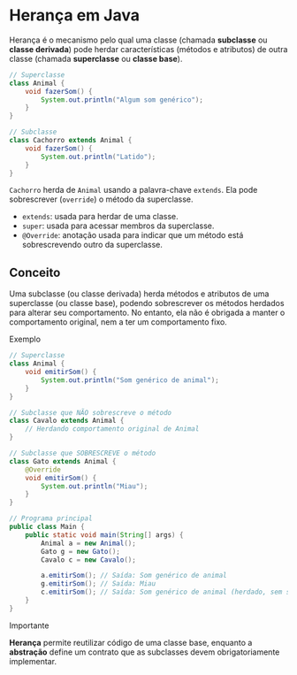 # Herança em Java

Herança é o mecanismo pelo qual uma classe (chamada **subclasse** ou **classe derivada**) pode herdar características (métodos e atributos) de outra classe (chamada **superclasse** ou **classe base**).

```java
// Superclasse
class Animal {
    void fazerSom() {
        System.out.println("Algum som genérico");
    }
}

// Subclasse
class Cachorro extends Animal {
    void fazerSom() {
        System.out.println("Latido");
    }
}
```

`Cachorro` herda de `Animal` usando a palavra-chave `extends`. Ela pode sobrescrever (`override`) o método da superclasse.

- `extends`: usada para herdar de uma classe.
- `super`: usada para acessar membros da superclasse.
- `@Override`: anotação usada para indicar que um método está sobrescrevendo outro da superclasse.

## Conceito

Uma subclasse (ou classe derivada) herda métodos e atributos de uma superclasse (ou classe base), podendo sobrescrever os métodos herdados para alterar seu comportamento. No entanto, ela não é obrigada a manter o comportamento original, nem a ter um comportamento fixo.

Exemplo

```java
// Superclasse
class Animal {
    void emitirSom() {
        System.out.println("Som genérico de animal");
    }
}

// Subclasse que NÃO sobrescreve o método
class Cavalo extends Animal {
    // Herdando comportamento original de Animal
}

// Subclasse que SOBRESCREVE o método
class Gato extends Animal {
    @Override
    void emitirSom() {
        System.out.println("Miau");
    }
}

// Programa principal
public class Main {
    public static void main(String[] args) {
        Animal a = new Animal();
        Gato g = new Gato();
        Cavalo c = new Cavalo();

        a.emitirSom(); // Saída: Som genérico de animal
        g.emitirSom(); // Saída: Miau
        c.emitirSom(); // Saída: Som genérico de animal (herdado, sem sobrescrita)
    }
}
```

Importante

**Herança** permite reutilizar código de uma classe base, enquanto a **abstração** define um contrato que as subclasses devem obrigatoriamente implementar.
